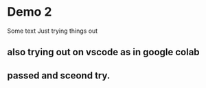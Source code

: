 # Demo 2


Some text
Just trying things out 

## also trying out on vscode as in google colab
## passed and sceond try. 
